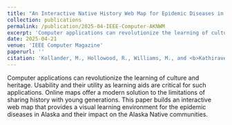 ```yaml
---
title: "An Interactive Native History Web Map for Epidemic Diseases in Alaska"
collection: publications
permalink: /publication/2025-04-IEEE-Computer-AKNWM
excerpt: 'Computer applications can revolutionize the learning of culture and heritage. Usability and their utility as learning aids are critical for such applications. Online maps offer a modern solution to the limitations of sharing history with young generations. This paper builds an interactive web map that provides a visual learning environment for the epidemic diseases in Alaska and their impact on the Alaska Native communities.'
date: 2025-04-21
venue: 'IEEE Computer Magazine'
paperurl: ''
citation: 'Kollander, M., Hollowood, R., Williams, M., and <b>Kathiravelu, P.</b>. <b>An Interactive Native History Web Map for Epidemic Diseases in Alaska.</b> In IEEE Computer. April 2025. Accepted.'
---
```


Computer applications can revolutionize the learning of culture and heritage. Usability and their utility as learning aids are critical for such applications. Online maps offer a modern solution to the limitations of sharing history with young generations. This paper builds an interactive web map that provides a visual learning environment for the epidemic diseases in Alaska and their impact on the Alaska Native communities.
